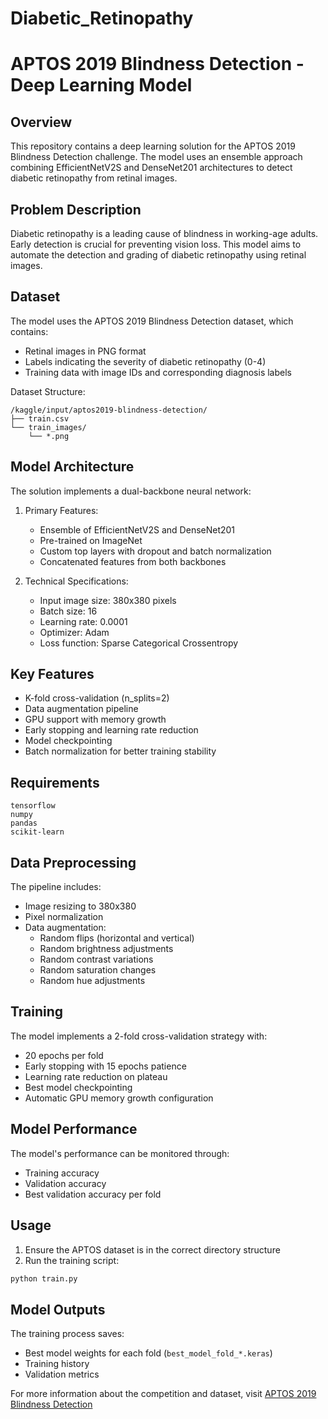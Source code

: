 # Diabetic_Retinopathy

# APTOS 2019 Blindness Detection - Deep Learning Model

## Overview
This repository contains a deep learning solution for the APTOS 2019 Blindness Detection challenge. The model uses an ensemble approach combining EfficientNetV2S and DenseNet201 architectures to detect diabetic retinopathy from retinal images.

## Problem Description
Diabetic retinopathy is a leading cause of blindness in working-age adults. Early detection is crucial for preventing vision loss. This model aims to automate the detection and grading of diabetic retinopathy using retinal images.

## Dataset
The model uses the APTOS 2019 Blindness Detection dataset, which contains:
- Retinal images in PNG format
- Labels indicating the severity of diabetic retinopathy (0-4)
- Training data with image IDs and corresponding diagnosis labels

Dataset Structure:
```
/kaggle/input/aptos2019-blindness-detection/
├── train.csv
└── train_images/
    └── *.png
```

## Model Architecture
The solution implements a dual-backbone neural network:
1. Primary Features:
   - Ensemble of EfficientNetV2S and DenseNet201
   - Pre-trained on ImageNet
   - Custom top layers with dropout and batch normalization
   - Concatenated features from both backbones
   
2. Technical Specifications:
   - Input image size: 380x380 pixels
   - Batch size: 16
   - Learning rate: 0.0001
   - Optimizer: Adam
   - Loss function: Sparse Categorical Crossentropy

## Key Features
- K-fold cross-validation (n_splits=2)
- Data augmentation pipeline
- GPU support with memory growth
- Early stopping and learning rate reduction
- Model checkpointing
- Batch normalization for better training stability

## Requirements
```
tensorflow
numpy
pandas
scikit-learn
```

## Data Preprocessing
The pipeline includes:
- Image resizing to 380x380
- Pixel normalization
- Data augmentation:
  - Random flips (horizontal and vertical)
  - Random brightness adjustments
  - Random contrast variations
  - Random saturation changes
  - Random hue adjustments

## Training
The model implements a 2-fold cross-validation strategy with:
- 20 epochs per fold
- Early stopping with 15 epochs patience
- Learning rate reduction on plateau
- Best model checkpointing
- Automatic GPU memory growth configuration

## Model Performance
The model's performance can be monitored through:
- Training accuracy
- Validation accuracy
- Best validation accuracy per fold

## Usage
1. Ensure the APTOS dataset is in the correct directory structure
2. Run the training script:
```python
python train.py
```

## Model Outputs
The training process saves:
- Best model weights for each fold (`best_model_fold_*.keras`)
- Training history
- Validation metrics


For more information about the competition and dataset, visit [APTOS 2019 Blindness Detection](https://www.kaggle.com/c/aptos2019-blindness-detection)
